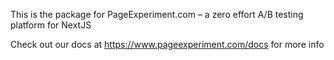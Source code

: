 This is the package for PageExperiment.com – a zero effort A/B testing platform for NextJS

Check out our docs at https://www.pageexperiment.com/docs for more info
